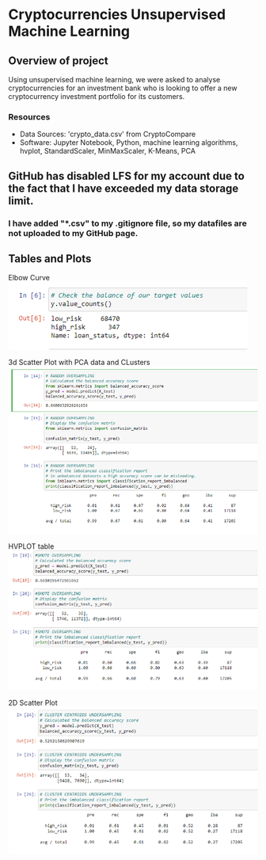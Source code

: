 # Cryptocurrencies Unsupervised Machine Learning

## Overview of project
Using unsupervised machine learning, we were asked to analyse cryptocurrencies for an investment bank who is looking to offer a new
cryptocurrency investment portfolio for its customers.

### Resources
* Data Sources: 'crypto_data.csv' from CryptoCompare
* Software: Jupyter Notebook, Python, machine learning algorithms, hvplot, StandardScaler, MinMaxScaler, K-Means, PCA


## GitHub has disabled LFS for my account due to the fact that I have exceeded my data storage limit. 
### I have added "*.csv" to my .gitignore file, so my datafiles are not uploaded to my GitHub page.


## Tables and Plots
Elbow Curve
![Elbow Curve](https://github.com/AndyHerron/Credit_Risk_Analysis/blob/main/screenshots/Target%20value%20counts.png)

3d Scatter Plot with PCA data and CLusters
![3D scatter plot](https://github.com/AndyHerron/Credit_Risk_Analysis/blob/main/screenshots/Random%20Oversampling.png)

HVPLOT table
![hvplot_table](https://github.com/AndyHerron/Credit_Risk_Analysis/blob/main/screenshots/SMOTE%20Oversampling.png)

2D Scatter Plot
![2D Scatter plot](https://github.com/AndyHerron/Credit_Risk_Analysis/blob/main/screenshots/Cluster%20Centroids%20Undersampling.png)


